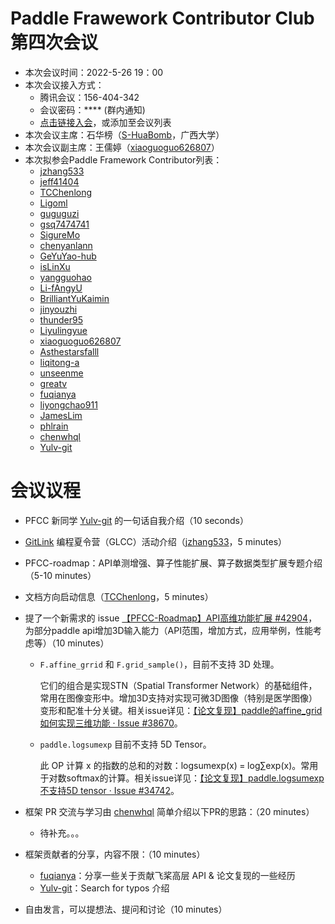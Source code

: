 # Paddle Frawework Contributor Club 第四次会议

- 本次会议时间：2022-5-26 19：00
- 本次会议接入方式： 
  - 腾讯会议：156-404-342
  - 会议密码：**** (群内通知)
  - [点击链接入会](https://meeting.tencent.com/dm/HO3hhiOEHOba)，或添加至会议列表
- 本次会议主席：石华榜（[S-HuaBomb](https://github.com/S-HuaBomb)，广西大学）
- 本次会议副主席：王儒婷（[xiaoguoguo626807](https://github.com/xiaoguoguo626807)）
- 本次拟参会Paddle Framework Contributor列表：
    - [jzhang533](https://github.com/jzhang533)
    - [jeff41404](https://github.com/jeff41404)
    - [TCChenlong](https://github.com/TCChenlong)
    - [Ligoml](https://github.com/Ligoml)
    - [guguguzi](https://github.com/guguguzi)
    - [gsq7474741](https://github.com/gsq7474741)
    - [SigureMo](https://github.com/SigureMo)
    - [chenyanlann](https://github.com/chenyanlann)
    - [GeYuYao-hub](https://github.com/GeYuYao-hub)
    - [isLinXu](https://github.com/isLinXu)
    - [yangguohao](https://github.com/yangguohao)
    - [Li-fAngyU](https://github.com/Li-fAngyU)
    - [BrilliantYuKaimin](https://github.com/BrilliantYuKaimin)
    - [jinyouzhi](https://github.com/jinyouzhi)
    - [thunder95](https://github.com/thunder95)
    - [Liyulingyue](https://github.com/Liyulingyue)
    - [xiaoguoguo626807](https://github.com/xiaoguoguo626807)
    - [Asthestarsfalll](https://github.com/Asthestarsfalll)
    - [liqitong-a](https://github.com/liqitong-a)
    - [unseenme](https://github.com/unseenme)
    - [greatv](https://github.com/greatv)
    - [fuqianya](https://github.com/fuqianya)
    - [liyongchao911](https://github.com/liyongchao911)
    - [JamesLim](https://github.com/JamesLim)
    - [phlrain](https://github.com/phlrain)
    - [chenwhql](https://github.com/chenwhql)
    - [Yulv-git](https://github.com/Yulv-git)

# 会议议程


- PFCC 新同学 [Yulv-git](https://github.com/Yulv-git) 的一句话自我介绍（10 seconds）
- [GitLink](https://github.com/PaddlePaddle/Paddle/issues/42843) 编程夏令营（GLCC）活动介绍（[jzhang533](https://github.com/jzhang533)，5 minutes）
- PFCC-roadmap：API单测增强、算子性能扩展、算子数据类型扩展专题介绍 （5-10 minutes）
- 文档方向启动信息（[TCChenlong](https://github.com/TCChenlong)，5 minutes）
- 提了一个新需求的 issue [【PFCC-Roadmap】API高维功能扩展 #42904](https://github.com/PaddlePaddle/Paddle/issues/42904)，为部分paddle api增加3D输入能力（API范围，增加方式，应用举例，性能考虑等）（10 minutes）
  - `F.affine_grrid` 和 `F.grid_sample()`，目前不支持 3D 处理。
    
    它们的组合是实现STN（Spatial Transformer Network）的基础组件，常用在图像变形中。增加3D支持对实现可微3D图像（特别是医学图像）变形和配准十分关键。相关issue详见：[【论文复现】paddle的affine_grid如何实现三维功能 · Issue #38670](https://github.com/PaddlePaddle/Paddle/issues/38670)。

  - `paddle.logsumexp` 目前不支持 5D Tensor。
    
    此 OP 计算 x 的指数的总和的对数：logsumexp(x) = log∑exp(x)。常用于对数softmax的计算。相关issue详见：[【论文复现】paddle.logsumexp不支持5D tensor · Issue #34742](https://github.com/PaddlePaddle/Paddle/issues/34742)。

- 框架 PR 交流与学习由 [chenwhql](https://github.com/chenwhql) 简单介绍以下PR的思路：（20 minutes）
  - 待补充。。。
- 框架贡献者的分享，内容不限：（10 minutes）
  - [fuqianya](https://github.com/fuqianya)：分享一些关于贡献飞桨高层 API & 论文复现的一些经历
  - [Yulv-git](https://github.com/Yulv-git)：Search for typos 介绍
- 自由发言，可以提想法、提问和讨论（10 minutes）